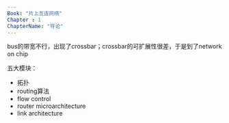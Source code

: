 ```yaml
---
Book: "片上互连网络"
Chapter : 1
ChapterName: "导论"
---
```

bus的带宽不行，出现了crossbar；crossbar的可扩展性很差，于是到了network on chip

五大模块：
- 拓扑
- routing算法
- flow control 
- router microarchitecture 
- link architecture